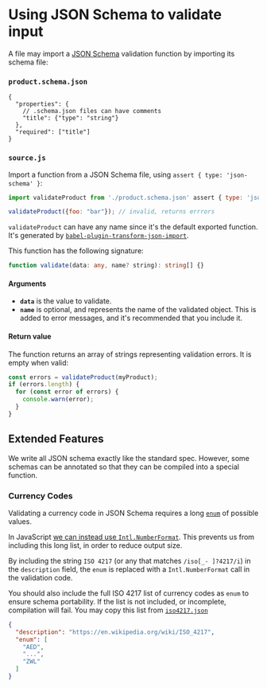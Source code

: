 # Using JSON Schema to validate input

A file may import a [JSON Schema](https://json-schema.org/) validation function by importing its schema file:

### `product.schema.json`

```json5
{
  "properties": {
    // .schema.json files can have comments
    "title": {"type": "string"}
  },
  "required": ["title"]
}
```

### `source.js`

Import a function from a JSON Schema file, using `assert { type: 'json-schema' }`:

```js
import validateProduct from './product.schema.json' assert { type: 'json-schema' };

validateProduct({foo: "bar"}); // invalid, returns errrors
```

`validateProduct` can have any name since it's the default exported function. It's generated by [`babel-plugin-transform-json-import`](../../babel-plugins/babel-plugin-transform-json-import).

This function has the following signature:

```typescript
function validate(data: any, name? string): string[] {}
```

#### Arguments

-   **`data`** is the value to validate.
-   **`name`** is optional, and represents the name of the validated object. This is added to error messages, and it's recommended that you include it.

#### Return value

The function returns an array of strings representing validation errors. It is empty when valid:

```js
const errors = validateProduct(myProduct);
if (errors.length) {
  for (const error of errors) {
    console.warn(error);
  }
}
```

## Extended Features

We write all JSON schema exactly like the standard spec. However, some schemas can be annotated so that they can be compiled into a special function.

### Currency Codes

Validating a currency code in JSON Schema requires a long [`enum`](http://json-schema.org/understanding-json-schema/reference/generic.html#enumerated-values) of possible values.

In JavaScript [we can instead use `Intl.NumberFormat`](https://developer.mozilla.org/en-US/docs/Web/JavaScript/Reference/Global_Objects/Intl/NumberFormat/NumberFormat#currency_formatting). This prevents us from including this long list, in order to reduce output size.

By including the string `ISO 4217` (or any that matches `/iso[_- ]?4217/i`) in the `description` field, the `enum` is replaced with a `Intl.NumberFormat` call in the validation code.

You should also include the full ISO 4217 list of currency codes as `enum` to ensure schema portability. If the list is not included, or incomplete, compilation will fail. You may copy this list from [`iso4217.json`](./iso4217.json)

```json
{
  "description": "https://en.wikipedia.org/wiki/ISO_4217",
  "enum": [
    "AED",
    "...",
    "ZWL"
  ]
}
```
